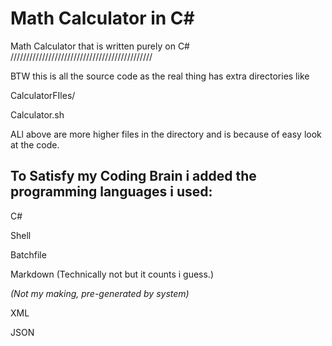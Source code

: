 # Math Calculator in C#
Math Calculator that is written purely on C#
/////////////////////////////////////////////

BTW this is all the source code as the real thing has extra directories like

CalculatorFIles/

Calculator.sh

ALl above are more higher files in the directory and is because of easy look at the code.

## To Satisfy my Coding Brain i added the programming languages i used:

C#

Shell

Batchfile

Markdown (Technically not but it counts i guess.)

*(Not my making, pre-generated by system)*

XML

JSON


